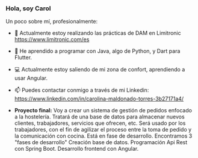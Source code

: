 ###     Hola, soy Carol

Un poco sobre mí, profesionalmente:

- 🔭 Actualmente estoy realizando las prácticas de DAM en Limitronic
  https://www.limitronic.com/es
- 🌱 He aprendido a programar con Java, algo de Python, y Dart para Flutter.
- 💻 Actualmente estoy saliendo de mi zona de confort, aprendiendo a usar Angular.
- 📫 Puedes contactar conmigo a través de mi Linkedin: https://www.linkedin.com/in/carolina-maldonado-torres-3b27171a4/
  

- **Proyecto final:** Voy a crear un sistema de gestión de pedidos enfocado a la hostelería.
  Tratará de una base de datos para almacenar nuevos clientes, trabajadores, servicios que ofrecen, etc. Será usado por los
  trabajadores, con el fin de agilizar el proceso entre la toma de pedido y la comunicación con cocina.
  Está en fase de desarrollo.
  Encontramos 3 "fases de desarrollo"
  Creación base de datos.
  Programación Api Rest con Spring Boot.
  Desarrollo frontend con Angular.
